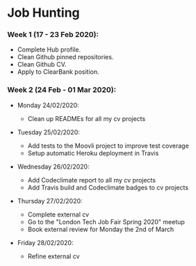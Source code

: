 # Job Hunting

### Week 1 (17 - 23 Feb 2020):

* Complete Hub profile.
* Clean Github pinned repositories.
* Clean Github CV.
* Apply to ClearBank position.

### Week 2 (24 Feb - 01 Mar 2020):

* Monday 24/02/2020:
  - Clean up READMEs for all my cv projects

* Tuesday 25/02/2020:
  - Add tests to the Moovli project to improve test coverage
  - Setup automatic Heroku deployment in Travis

* Wednesday 26/02/2020:
  - Add Codeclimate report to all my cv projects
  - Add Travis build and Codeclimate badges to cv projects

* Thursday 27/02/2020:
  - Complete external cv
  - Go to the "London Tech Job Fair Spring 2020" meetup
  - Book external review for Monday the 2nd of March
  
* Friday 28/02/2020:
  - Refine external cv
  
